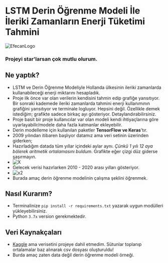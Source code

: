 # LSTM Derin Öğrenme Modeli İle İleriki Zamanların Enerji Tüketimi Tahmini
![EfecanLogo](https://avatars.githubusercontent.com/u/66366306?s=100&u=dc5e6f5b4a05d07958d9a867b803760aa2b1613e&v=4)
### Projeyi star'larsan çok mutlu olurum.
## Ne yaptık?
- LSTM ve Derin Öğrenme Modeliyle Hollanda ülkesinin ileriki zamanlarda kullanabileceği enerji miktarını hesapladık.
- Proje ilk önce var olan verilerin kendisini tahmin edip grafiğe yansıtıyor. Bir sonraki kademede ileriki zamanlarda tahmini enerji kullanımının grafiğini yansıtıyor ve terminale logluyor. Hepsini değil. Özellikle demek istediğim; grafikte sadece birkaç ayı gösteriyor. Detaylandırabilirsiniz.
- Proje basit bir proje kullanıcılar var olan modeli kendi ihtiyaçlarına göre uyarlayabilir/modele daha fazla katmanlar ekleyebilir.
- Derin modelleme için kullanılan paketler **TensorFlow ve Keras**'tır.
- 2009 yılından itibaren başlıyor datamız ama veri setinin üzerinden giderken;
- Hazırladığım datada tüm yıllar içindeki aylar aynı. *Çünkü 1 yılı 12 aya bölerek aritmetik ortalamasını buldum*. Grafikte eğer çizgi düz giderse şaşırmayın.
- ![X](https://i.imgur.com/MmXgIHj.png)
- Gelecek verisi hazırlarken 2010 - 2020 arası yılları gösteriyor.
- ![x2](https://i.imgur.com/dcudIXr.png)
- Burada amaç derin öğrenme modelinin çalışma şeklini öğrenmek.
## Nasıl Kurarım?
- Terminalinize ```pip install -r requirements.txt``` yazarak uygun modülleri yükleyebilirsiniz.
- Python `3.7x` version gerekmektedir.

## Veri Kaynakçaları
- [Kaggle](https://kaggle.com/lucabasa/dutch-energy) ama verisetini projeye dahil etmedim. Sütunlar toplanıp ortalamalar baz alınarak csv dosyası oluşturuldu!
- Burda amaç zaten data değil derin öğrenme modeli örneği.
